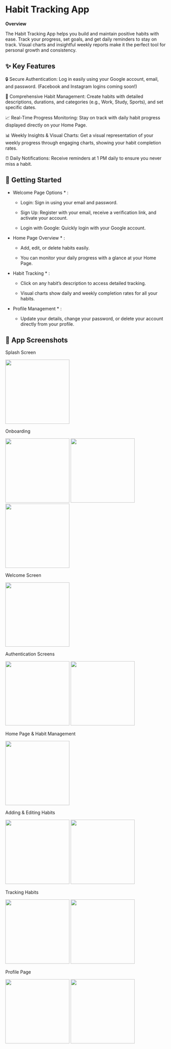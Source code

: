 
# Habit Tracking App

**Overview**

The Habit Tracking App helps you build and maintain positive habits with ease. Track your progress, set goals, and get daily reminders to stay on track. Visual charts and insightful weekly reports make it the perfect tool for personal growth and consistency.


## ✨ Key Features
🔒 Secure Authentication: Log in easily using your Google account, email, and password. (Facebook and Instagram logins coming soon!)

📅 Comprehensive Habit Management: Create habits with detailed descriptions, durations, and categories (e.g., Work, Study, Sports), and set specific dates.

📈 Real-Time Progress Monitoring: Stay on track with daily habit progress displayed directly on your Home Page.

📊 Weekly Insights & Visual Charts: Get a visual representation of your weekly progress through engaging charts, showing your habit completion rates.

⏰ Daily Notifications: Receive reminders at 1 PM daily to ensure you never miss a habit.


## 🚀 Getting Started

* Welcome Page Options * :

  - Login: Sign in using your email and password.

  - Sign Up: Register with your email, receive a verification link, and activate your account.

  - Login with Google: Quickly login with your Google account.

* Home Page Overview * :

  - Add, edit, or delete habits easily.

  - You can monitor your daily progress with a glance at your Home Page.

* Habit Tracking * :

  - Click on any habit’s description to access detailed tracking.
  
  - Visual charts show daily and weekly completion rates for all your habits.
  
* Profile Management * :

  - Update your details, change your password, or delete your account directly from your profile.


## 📸 App Screenshots

Splash Screen
<p float="left"> <img src="screenshots/splash.png" width="200" /> </p>
Onboarding
<p float="left"> <img src="screenshots/onboarding1.png" width="200" /> <img src="screenshots/onboarding2.png" width="200" /> <img src="screenshots/onboarding3.png" width="200" /> </p>
Welcome Screen
<p float="left"> <img src="screenshots/welcome.png" width="200" /> </p>
Authentication Screens
<p float="left"> <img src="screenshots/signin.png" width="200" /> <img src="screenshots/signup.png" width="200" /> </p>
Home Page & Habit Management
<p float="left"> <img src="screenshots/home page.png" width="200" /> </p>
Adding & Editing Habits
<p float="left"> <img src="screenshots/add habit.png" width="200" /> <img src="screenshots/edit habit.png" width="200" /> </p>
Tracking Habits
<p float="left"> <img src="screenshots/track habit.png" width="200" /> <img src="screenshots/tracking.png" width="200" /> </p>
Profile Page
<p float="left"> <img src="screenshots/profile 1.png" width="200" /> <img src="screenshots/profile 2.png" width="200" /> </p>

